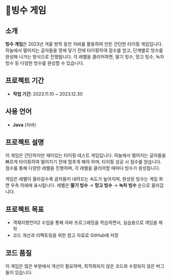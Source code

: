 # 🍧빙수 게임

## 소개
**빙수 게임**은 2023년 겨울 방학 동안 자바를 활용하여 만든 간단한 타이핑 게임입니다. 하늘에서 떨어지는 글자들을 땅에 닿기 전에 타이핑하여 점수를 얻고, 단계별로 빙수를 완성해 나가는 방식으로 진행됩니다. 각 레벨을 클리어하면, 딸기 빙수, 망고 빙수, 녹차 빙수 등 다양한 빙수를 완성할 수 있습니다. 

## 프로젝트 기간
- **작업 기간**: 2023.11.10 ~ 2023.12.30

## 사용 언어
- **Java** (자바)

## 프로젝트 설명
이 게임은 간단하지만 재미있는 타이핑 테스트 게임입니다. 하늘에서 떨어지는 글자들을 빠르게 타이핑하여 떨어지기 전에 멈추게 해야 하며, 타이핑 성공 시 점수를 얻습니다. 점수를 통해 다양한 레벨을 진행하며, 각 레벨을 클리어할 때마다 빙수가 완성됩니다.

게임은 레벨이 올라갈수록 글자들이 내려오는 속도가 높아지며, 완성된 빙수는 게임 화면 우측 아래에 표시됩니다. 레벨은 **딸기 빙수** → **망고 빙수** → **녹차 빙수** 순으로 올라갑니다.

## 프로젝트 목표
- 객체지향언어2 수업을 통해 자바 프로그래밍을 학습하면서, 실습용으로 게임을 제작
- 코드 개선과 리팩토링을 위한 참고 자료로 GitHub에 저장

## 코드 품질
이 게임은 많은 부분에서 개선이 필요하며, 최적화되지 않은 코드와 수정되지 않은 버그들이 있습니다.
